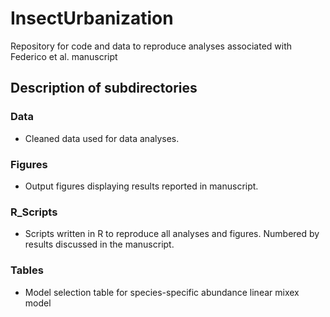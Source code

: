 # InsectUrbanization
Repository for code and data to reproduce analyses associated with Federico et al. manuscript

## Description of subdirectories 

### Data
  - Cleaned data used for data analyses. 

### Figures
  - Output figures displaying results reported in manuscript. 

### R_Scripts
  - Scripts written in R to reproduce all analyses and figures. Numbered by results discussed in the manuscript. 

### Tables
 - Model selection table for species-specific abundance linear mixex model
